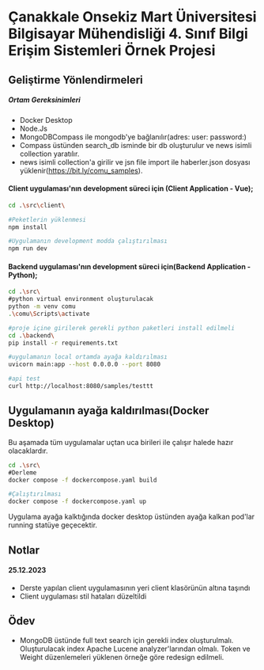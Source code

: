 # Çanakkale Onsekiz Mart Üniversitesi Bilgisayar Mühendisliği 4. Sınıf Bilgi Erişim Sistemleri Örnek Projesi


## Geliştirme Yönlendirmeleri

##### Ortam Gereksinimleri
* Docker Desktop
* Node.Js
* MongoDBCompass ile mongodb'ye bağlanılır(adres: user: password:)
* Compass üstünden search_db isminde bir db oluşturulur ve news isimli collection yaratılır.
* news isimli collection'a girilir ve jsn file import ile haberler.json dosyası yüklenir(https://bit.ly/comu_samples).


#### Client uygulaması'nın development süreci için (Client Application - Vue);

```bash
cd .\src\client\

#Peketlerin yüklenmesi
npm install

#Uygulamanın development modda çalıştırılması
npm run dev
```

#### Backend uygulaması'nın development süreci için(Backend Application - Python);
```bash
cd .\src\
#python virtual environment oluşturulacak
python -m venv comu
.\comu\Scripts\activate

#proje içine girilerek gerekli python paketleri install edilmeli
cd .\backend\
pip install -r requirements.txt
```

```bash
#uygulamanın local ortamda ayağa kaldırılması
uvicorn main:app --host 0.0.0.0 --port 8080
```

```bash
#api test
curl http://localhost:8080/samples/testtt
```



## Uygulamanın ayağa kaldırılması(Docker Desktop)
Bu aşamada tüm uygulamalar uçtan uca birileri ile çalışır halede hazır olacaklardır.
```bash
cd .\src\
#Derleme
docker compose -f dockercompose.yaml build

#Çalıştırılması
docker compose -f dockercompose.yaml up
```

Uygulama ayağa kalktığında docker desktop üstünden ayağa kalkan pod'lar running statüye geçecektir.


## Notlar
#### 25.12.2023
* Derste yapılan client uygulamasının yeri client klasörünün altına taşındı
* Client uygulaması stil hataları düzeltildi


## Ödev
* MongoDB üstünde full text search için gerekli index oluşturulmalı. Oluşturulacak index Apache Lucene analyzer'larından olmalı. Token ve Weight düzenlemeleri yüklenen örneğe göre redesign edilmeli.
